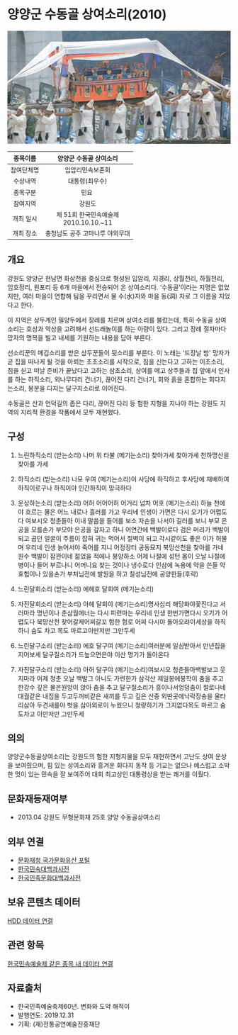 # 양양군 수동골 상여소리(2010)

[![대표이미지](https://github.com/BadToki/minarchive/blob/00367c59f21cf554a911c163265eda51d2187d88/archive/image/%E1%84%8B%E1%85%A3%E1%86%BC%E1%84%8B%E1%85%A3%E1%86%BC%E1%84%80%E1%85%AE%E1%86%AB%E1%84%89%E1%85%AE%E1%84%83%E1%85%A9%E1%86%BC%E1%84%80%E1%85%A9%E1%86%AF%E1%84%89%E1%85%A1%E1%86%BC%E1%84%8B%E1%85%A7%E1%84%89%E1%85%A9%E1%84%85%E1%85%B5(2010).png)](../asset/picture/pic-양양군수동골상여소리(2010).md)




 | 	종목이름	 | 	양양군 수동골 상여소리	 |
 | :-------: | :-------: |
 | 	참여단체명	 | 	입압리민속보존회	 |
 | 	수상내역	 | 	대통령(최우수)	 |
 | 	종목구분	 | 	민요 	 |
 | 	참여지역	 | 	강원도	 |
 | 	개최 일시	 | 	제 51회 한국민속예술제	 <br/>2010.10.10.~11	 |
 | 	개최 장소	 | 	충청남도 공주 고마나루 야외무대	 |



## 개요 

강원도 양양군 현남면 화상천을 중심으로 형성된 입암리, 지경리, 상월천리, 하월천리, 임호정리, 원포리 등 6개 마을에서 전승되어 온 상여소리다. ‘수동골’이라는 지명은 없었지만, 여러 마을이 연합해 팀을 꾸리면서 물 수(水)자와 마을 동(洞) 자로 그 이름을 지었다고 한다. 

이 지역은 상두계인 밀양두에서 장례를 치르며 상여소리를 불렀는데, 특히 수동골 상여소리는 호상과 악상을 고려해서 선드래놀이를 하는 아량이 있다. 그리고 장례 절차마다 망자의 명복을 빌고 내세를 기원하는 내용을 담아 부른다. 

  선소리꾼의 메김소리를 받은 상두꾼들이 뒷소리를 부른다. 이 노래는 ‘드장날 밤' 망자가 곧 집을 떠나게 될 것을 아뢰는 초초소리를 시작으로, 짐을 신는다고 고하는 이초소리, 짐을 싣고 떠날 준비가 끝났다고 고하는 삼초소리, 상여를 메고 상주들과 집 앞에서 인사를 하는 하직소리, 외나무다리 건너기, 끊어진 다리 건너기, 회와 흙을 혼합하는 회다지는소리, 봉분을 다지는 달구지소리로 이어진다. 

  수동골은 산과 언덕길의 좁은 다리, 끊어진 다리 등 험한 지형을 지나야 하는 강원도 지역의 지리적 환경을 작품에서 모두 재현했다.

## 구성 

1. 느린하직소리
(받는소리) 나머 위 타불
(메기는소리) 찾아가세 찾아가세 천하명산을 찾아를 가세

2. 하직소리
(받는소리) 나모 우여
(메기는소리)이 사당에 하직하고 후사당에 재배하여
 하직이로구나 하직이야 인간하직이 망극하다

3. 운상하는소리
(받는소리) 어허 어어어허 어거리 넘차 어호
(메기는소리) 하늘 천에야 흐르는 물은 어느 내로나 흘러를 가고
우리네 인생이 가면은 다시 오기가 어렵도다
여보시오 청춘들아 이내 말씀을 들어를 보소
자손을 나서야 길러를 보니 부모 은공을 모를손가
부모야 은공을 갚자고 하니 어연간에 백발이로다
검은 머리가 백발이 되고 곱던 얼굴이 주름이 잡혀
귀는 먹어서 절벽이 되고 각시같이도 좋은 이가
허물며 우리네 인생 늙어서야 죽어를 지니
어정장터 공동묘지 북망산천을 찾아를 가네
원수 백발이 잠꽌이네 젊었을 적에나 봉양하소
어제 나절에 성턴 몸이 오날 나절에 병이나 들어
부르나니 어머니요 찾는 것이나 냉수로다
인삼에 녹용에 약을 쓴들 약효험이나 있을손가
부처님전에 발원을 하고 칠성님전에 공양한들(후략)

4. 느린달회소리
(받는소리) 에헤호 달회여
(메기는소리)

5. 자진달회소리
(받는소리) 아헤 달회야
(메기는소리)명사십리 해당화야꽃진다고 서러마라
명년이나 춘삼월에너는 다시 피련마는
우리네 인생 한번가면다시 오기가 어렵도다
북망산천 찾어갈제어찌갈꼬 험한 험로
어찌 다시야 돌아오랴이세상을 하직하니
숨도 차고 목도 마르고이만저만 그만두세

6. 느린달구소리
(받는소리) 에호 달구여
(메기는소리)여러분에 일심받아서 만년집을 지어보세
달구질소리가 드높으면은야 이산 명기가 돌아온다

7. 자진달구소리
(받는소리) 아허 달구야
(메기는소리)여보시오 청춘들아백발보고 웃지마라
어제 청춘 오날 백발그 아니도 가련한가
삼각산 제일봉에봉학이 춤을 추고
한강수 깊은 물은원앙이 앉아 춤을 추고
달구질소리가 흥이나서엉덩춤이 절로나네
대궐같은 내집을 두고두꺼비같은 새끼를 두고
깊은 산중 외딴곳에낙락장송을 울타리삼아
두견새를야 벗을 삼아외로이 누웠으니
청량하기가 그지없다목도 마르고 숨도차고
이만저만 그만두세


## 의의 

양양군수동골상여소리는 강원도의 험한 지형지물을 모두 재현하면서 고난도 상여 운상을 보여줬으며, 힘 있는 상여소리와 흥겨운 회다지 동작 등 기교는 없으나 예스럽고 소박한 멋이 있는 민속을 잘 보여주어 대회 최고상인 대통령상을 받는 쾌거를 이뤘다.

## 문화재등재여부 
- 2013.04 강원도 무형문화재 25호 양양 수동골상여소리

## 외부 연결
- [문화재청 국가문화유산 포털](http://www.heritage.go.kr/)
- [한국민속대백과사전](https://folkency.nfm.go.kr/)
- [한국민족문화대백과사전](http://encykorea.aks.ac.kr/)

## 보유 콘텐츠 데이터 

[HDD 데이터 연결](양양군수동골상여소리.md)

## 관련 항목 

[한국민속예술제 같은 종목 내 데이터 연결](양양군수동골상여소리.md)

## 자료출처 

- 한국민족예술축제60년. 변화와 도약 해적이 
- 발행연도: 2019.12.31 
- 기획: (재)전통공연예술진흥재단
